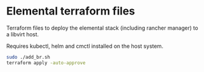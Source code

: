 # Elemental terraform files

Terraform files to deploy the elemental stack (including rancher manager) to a
libvirt host.

Requires kubectl, helm and cmctl installed on the host system.

```sh
sudo ./add_br.sh
terraform apply -auto-approve
```

